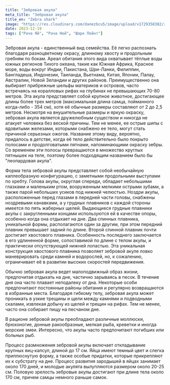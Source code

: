 ```yaml
---
title: "Зебровая акула"
meta_title: "Зебровая акула"
title_en: "Zebra shark"
image: "https://res.cloudinary.com/danezbcu5/image/upload/v1729358382/zebra-shark_dt7ocx.png"
date: 2023-12-19
tags: ["Рача Яй", "Рача Ной", "Шарк Пойнт"]
---
```

Зебровая акула - единственный вид семейства. Её легко распознать благодаря разноцветному окрасу, длинному хвосту и продольным гребням по бокам. Ареал обитания этого вида охватывает тёплые воды южных регионов Тихого океана, такие как Южная Африка, Красное море, воды вокруг Индии, Пакистана, Шри-Ланки, Филиппин, Бангладеша, Индонезии, Таиланда, Вьетнама, Китая, Японии, Палау, Австралии, Новой Зеландии и других районов. Преимущественно она выбирает прибрежные шельфы материков и островов, часто встречаясь на коралловых рифах на глубинах не превышающих 70-80 метров. Эта акула представляет собой крупное животное, достигающее длины более трех метров (максимальная длина самца, пойманного когда-либо - 354 см), хотя её обычные размеры составляют от 2 до 2,5 метров. Несмотря на внушительные размеры и яркую окраску, зебровая акула является дружелюбным существом и никогда не атакует человека без веской причины. Тем не менее, ее острые шипы с ядовитыми железами, которыми снабжено ее тело, могут стать причиной серьезных ожогов. Название этому виду, вероятно, придалось в детстве, когда её тело действительно было покрыто полосами и продолговатыми пятнами, напоминающими окраску зебры. Со временем эти полосы превращаются в множество круглых пятнышек на теле, поэтому более подходящим названием было бы "леопардовая акула".

Форма тела зебровой акулы представляет собой необычайную каплеобразную конфигурацию, с заметными продольными выступами по хребту. Голова акулы, округлая спереди, обладает небольшими глазками и маленьким ртом, вооруженным мелкими острыми зубами, а также парой небольших усиков под нижней челюстью. Ноздри акулы, расположенные перед глазами в передней части головы, снабжены ноздревыми канавками, а у грудных плавников с каждой стороны имеется по пять жаберных щелей. Выдающиеся грудные плавники акулы с закругленными концами используются ей в качестве опоры, особенно когда она отдыхает на дне. Два спинных плавника, уникальной формы, располагаются один за другим, при этом передний плавник превышает задний по длине. Второй спинной плавник почти достигает хвостового плавника. Особенность последнего заключается в его удлиненной форме, сопоставимой по длине с телом акулы, и практически отсутствующей нижней лопастью. Эта уникальная конструкция хвостового плавника позволяет зебровой акуле ловко маневрировать среди камней и водорослей, но, к сожалению, ограничивает её в развитии высоких скоростей передвижения.

Обычно зебровая акула ведет малоподвижный образ жизни, предпочитая отдыхать на дне, частично зарываясь в песок. В течение дня она часто плавает неподалеку от дна. Некоторые особи предпочитают постоянные районы обитания и регулярно возвращаются в избранные места. Благодаря гибкому телу, зебровая акула может проникать в узкие трещины и щели между камнями и подводными скалами, извлекая добычу из щелей и трещин на рифах. Тем не менее, часто она собирает пищу на песчаном дне.

В рационе зебровой акулы преобладают различные моллюски, брюхоногие, донные ракообразные, мелкая рыба, креветки и иногда морские змеи. Интересно, что акулы часто предпочитают погибших или больных рыб.

Процесс размножения зебровой акулы включает откладывание крупных яиц-капсул, длиной до 17 см. Яйца имеют темный цвет и слегка приплюснутую форму, а также особые придатки, которые прикрепляют их к субстрату на дне. Процесс развития зародышей в яйцах занимает около 170 дней, и молодые акулята вылупляются размером около 20-25 см. Половую зрелость зебровые акулы достигают при длине тела около 170 см, причем самцы немного раньше самок.
